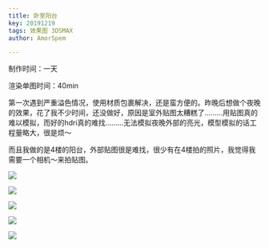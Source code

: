 ```yaml
---
title: 卧室阳台
key: 20191219
tags: 效果图 3DSMAX
author: AmorSpem

---
```


制作时间：一天

渲染单图时间：40min

<!--more-->

第一次遇到严重溢色情况，使用材质包裹解决，还是蛮方便的。昨晚后想做个夜晚的效果，花了我不少时间，还没做好，原因是室外贴图太糟糕了………用贴图真的难以模拟，而好的hdri真的难找………无法模拟夜晚外部的亮光，模型模拟的话工程量略大，很是烦～

而且我做的是4楼的阳台，外部贴图很是难找，很少有在4楼拍的照片，我觉得我需要一个相机～来拍贴图。 

![](https://pic.superbed.cn/item/5e04d46476085c328975a59f.png)

![](https://pic.superbed.cn/item/5e04d47176085c328975aa12.png)

![](https://pic.superbed.cn/item/5e04d47d76085c328975b035.png)

![](https://pic3.superbed.cn/item/5e04d48776085c328975b393.png)

![](https://pic3.superbed.cn/item/5e04d49176085c328975b61e.png)